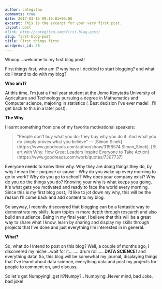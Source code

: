 ```yaml
---
author: categitau
comments: true
date: 2017-03-15 09:10:01+00:00
excerpt: This is the excerpt for your very first post.
layout: post
#link: http://categitau.com/first-blog-post/
slug: first-blog-post
title: First things first
wordpress_id: 28
---
```


Whoop....welcome to my first blog post!

First things first, who am I? why have I decided to start blogging? and what do I intend to do with my blog?

**Who am I?**

At this time, I'm just a final year student at the Jomo Kenytatta University of Agriculture and Technology pursuing a degree in Mathematics and Computer science, majoring in statistics (_Best decision I've ever made! _I'll get back to this in a later post).

**The Why**

I learnt something from one of my favorite motivational speakers:


<blockquote>“People don't buy what you do; they buy why you do it. And what you do simply proves what you believe”
― [Simon Sinek](https://www.goodreads.com/author/show/3158574.Simon_Sinek), [Start with Why: How Great Leaders Inspire Everyone to Take Action](https://www.goodreads.com/work/quotes/7367737)</blockquote>


Everyone needs to know their why. Why they are doing things they do, by why I mean their purpose or cause - Why do you wake up every morning to go to work? Why do you go to school? Why does your company exist? Why do you do the things you do? Knowing your why is what keeps you going, it's what gets you motivated and ready to face the world every morning. Since this is my first blog post, I’d like to jot down my why, this will be the reason I’ll come back and add content to my blog.

So anyway, I recently discovered that blogging can be a fantastic way to demonstrate my skills, learn topics in more depth through research and also build an audience. Being in my final year, I believe that this will be a great way to share what I know, learn by sharing and display my skills through projects that I've done and just everything I’m interested in in general.

**What?**

So, what do I intend to post on this blog? Well, a couple of months ago, I discovered my niche...wait for it.........drum roll......**DATA SCIENCE!** and everything data! So, this blog will be somewhat my journal, displaying things that I've learnt about data science, everything data and post my projects for people to comment on, and discuss.

So let's get Numpying!..get it?Numpy?.. Numpying..Never mind, bad Joke, bad joke!
